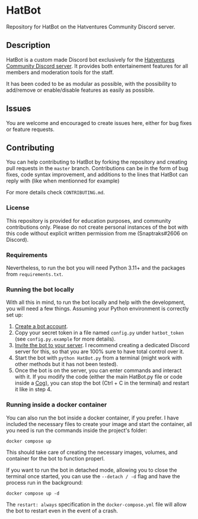 # HatBot
Repository for HatBot on the Hatventures Community Discord server.

## Description
HatBot is a custom made Discord bot exclusively for the [Hatventures Community Discord server](https://discord.gg/ByXm745). It provides both entertainement features for all members and moderation tools for the staff.

It has been coded to be as modular as possible, with the possibility to add/remove or enable/disable features as easily as possible.

## Issues
You are welcome and encouraged to create issues here, either for bug fixes or feature requests.

## Contributing
You can help contributing to HatBot by forking the repository and creating pull requests in the `master` branch. Contributions can be in the form of bug fixes, code syntax improvement, and additions to the lines that HatBot can reply with (like when mentionned for example)

For more details check `CONTRIBUTING.md`.

### License
This repository is provided for education purposes, and community contributions only. Please do not create personal instances of the bot with this code without explicit written permission from me (Snaptraks#2606 on Discord).

### Requirements
Nevertheless, to run the bot you will need Python 3.11+ and the packages from `requirements.txt`.

### Running the bot locally
With all this in mind, to run the bot locally and help with the development, you will need a few things. Assuming your Python environment is correctly set up:

1. [Create a bot account](https://discordpy.readthedocs.io/en/latest/discord.html#creating-a-bot-account).
2. Copy your secret token in a file named `config.py` under `hatbot_token` (see `config.py.example` for more details).
3. [Invite the bot to your server](https://discordpy.readthedocs.io/en/latest/discord.html#inviting-your-bot). I recommend creating a dedicated Discord server for this, so that you are 100% sure to have total control over it.
4. Start the bot with `python HatBot.py` from a terminal (might work with other methods but it has not been tested).
5. Once the bot is on the server, you can enter commands and interact with it. If you modify the code (either the main HatBot.py file or code inside a [Cog](https://discordpy.readthedocs.io/en/latest/ext/commands/cogs.html)), you can stop the bot (Ctrl + C in the terminal) and restart it like in step 4.

### Running inside a docker container
You can also run the bot inside a docker container, if you prefer. I have included the necessary files to create your image and start the container, all you need is run the commands inside the project's folder:

```
docker compose up
```

This should take care of creating the necessary images, volumes, and container for the bot to function properl.

If you want to run the bot in detached mode, allowing you to close the terminal once started, you can use the `--detach / -d` flag and have the process run in the background:

```
docker compose up -d
```

The `restart: always` specification in the `docker-compose.yml` file will allow the bot to restart even in the event of a crash.
